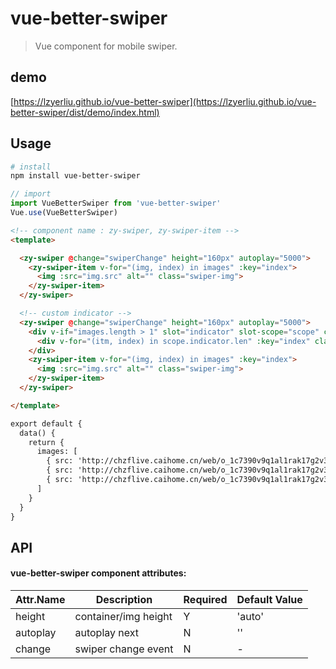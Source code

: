 # vue-better-swiper

> Vue component for mobile swiper.

## demo
[https://lzyerliu.github.io/vue-better-swiper](https://lzyerliu.github.io/vue-better-swiper/dist/demo/index.html)

## Usage

``` bash
# install
npm install vue-better-swiper
```

```js
// import
import VueBetterSwiper from 'vue-better-swiper'
Vue.use(VueBetterSwiper)
```

```html
<!-- component name : zy-swiper, zy-swiper-item -->
<template>

  <zy-swiper @change="swiperChange" height="160px" autoplay="5000">
    <zy-swiper-item v-for="(img, index) in images" :key="index">
      <img :src="img.src" alt="" class="swiper-img">
    </zy-swiper-item>
  </zy-swiper>

  <!-- custom indicator -->
  <zy-swiper @change="swiperChange" height="160px" autoplay="5000">
    <div v-if="images.length > 1" slot="indicator" slot-scope="scope" class="dot-cont">
      <div v-for="(itm, index) in scope.indicator.len" :key="index" class="dot" :class="{ 'dot-active': scope.indicator.current === index }"></div>
    </div>
    <zy-swiper-item v-for="(img, index) in images" :key="index">
      <img :src="img.src" alt="" class="swiper-img">
    </zy-swiper-item>
  </zy-swiper>

</template>
```

```html
export default {
  data() {
    return {
      images: [
        { src: 'http://chzflive.caihome.cn/web/o_1c7390v9q1al1rak17g2v3uhc438?x-oss-process=image/resize,m_fill,h_240,w_320' },
        { src: 'http://chzflive.caihome.cn/web/o_1c7390v9q1al1rak17g2v3uhc438?x-oss-process=image/resize,m_fill,h_240,w_320' },
        { src: 'http://chzflive.caihome.cn/web/o_1c7390v9q1al1rak17g2v3uhc438?x-oss-process=image/resize,m_fill,h_240,w_320' }
      ]
    }
  }
}
```

## API

#### vue-better-swiper component attributes:

| Attr.Name | Description | Required | Default Value |
|-----|-----|-----|-----|
| height | container/img height | Y | 'auto' |
| autoplay | autoplay next | N | '' |
| change | swiper change event | N | - |

